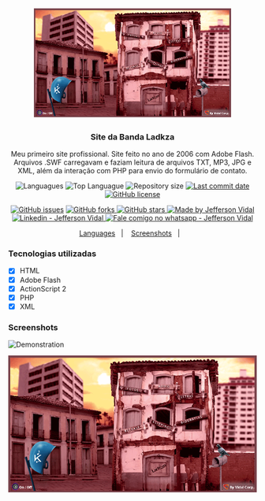<h1 align="center">
    <img alt="Site da Banda Ladkza" src="./screenshots/screen1.PNG"  width="400px"/>
</h1>

<h3 align="center" >
  Site da Banda Ladkza
</h3>

<p align="center">
  Meu primeiro site profissional. 
  Site feito no ano de 2006 com Adobe Flash. 
  Arquivos .SWF carregavam e faziam leitura de arquivos TXT, MP3, JPG e XML, além da interação com PHP para envio do formulário de contato.
</p>

<p align="center">
  <img alt="Languagues" src="https://img.shields.io/github/languages/count/jeffersonvidal/banda-ladkza">
  <img alt="Top Languague" src="https://img.shields.io/github/languages/top/jeffersonvidal/banda-ladkza">
  <img alt="Repository size" src="https://img.shields.io/github/repo-size/jeffersonvidal/banda-ladkza">
  <a href="https://github.com/jeffersonvidal/foodfy/commits/master">
    <img alt="Last commit date" src="https://img.shields.io/github/last-commit/jeffersonvidal/banda-ladkza">
  </a>
  <a href="https://github.com/jeffersonvidal/banda-ladkza" target="_blank">
    <img alt="GitHub license" src="https://img.shields.io/github/license/jeffersonvidal/banda-ladkza">
  </a>
</p>
<p align="center">
  <a href="https://github.com/jeffersonvidal/banda-ladkza/issues" target="_blank">
    <img alt="GitHub issues" src="https://img.shields.io/github/issues/jeffersonvidal/banda-ladkza"></a>
  <a href="https://github.com/jeffersonvidal/banda-ladkza/network" target="_blank">
    <img alt="GitHub forks" src="https://img.shields.io/github/forks/jeffersonvidal/banda-ladkza">
  </a>
  <a href="https://github.com/jeffersonvidal/banda-ladkza/stargazers" target="_blank">
    <img alt="GitHub stars" src="https://img.shields.io/github/stars/jeffersonvidal/banda-ladkza">
  </a>
  <a href="https://github.com/jeffersonvidal" target="_blank">
    <img alt="Made by Jefferson Vidal" src="https://img.shields.io/badge/made%20by-jeffersonvidal-informational">
  </a>
  <a href="https://www.linkedin.com/in/jeffersonvidal/" target="_blank" >
    <img alt="Linkedin - Jefferson Vidal" src="https://img.shields.io/badge/Linkedin--%23F8952D?style=social&logo=linkedin">
  </a>
  <a href="https://api.whatsapp.com/send?phone=5538988294043"
        target="_blank" >
    <img alt="Fale comigo no whatsapp - Jefferson Vidal" src="https://img.shields.io/badge/Whatsapp--%23F8952D?style=social&logo=whatsapp">
  </a>
</p>

<p align="center">
  <a href="#languages">Languages</a>&nbsp;&nbsp;&nbsp;|&nbsp;&nbsp;&nbsp;
  <a href="#screenshots">Screenshots</a>&nbsp;&nbsp;&nbsp;|&nbsp;&nbsp;&nbsp;
</p>

<a id="languages"></a>
### Tecnologias utilizadas

- [x] HTML
- [x] Adobe Flash
- [x] ActionScript 2
- [x] PHP
- [x] XML

<a id="screenshots"></a>
### Screenshots

![Demonstration](https://github.com/jeffersonvidal/banda-ladkza/blob/master/screenshots/demo.gif?raw=true)

![Screen1](https://github.com/jeffersonvidal/banda-ladkza/blob/master/screenshots/screen1.PNG?raw=true)